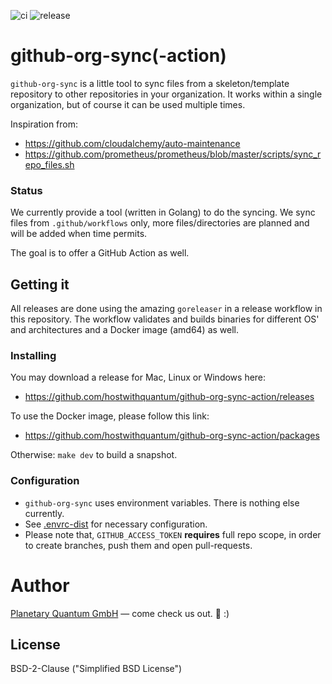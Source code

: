 ![ci](https://github.com/hostwithquantum/github-org-sync-action/workflows/ci/badge.svg) ![release](https://github.com/hostwithquantum/github-org-sync-action/workflows/release/badge.svg)

# github-org-sync(-action)

`github-org-sync` is a little tool to sync files from a skeleton/template repository to other repositories in your organization. It works within a single organization, but of course it can be used multiple times.

Inspiration from:
 - https://github.com/cloudalchemy/auto-maintenance
 - https://github.com/prometheus/prometheus/blob/master/scripts/sync_repo_files.sh

### Status

We currently provide a tool (written in Golang) to do the syncing. We sync files from `.github/workflows` only, more files/directories are planned and will be added when time permits.

The goal is to offer a GitHub Action as well.

## Getting it

All releases are done using the amazing `goreleaser` in a release workflow in this repository. The workflow validates and builds binaries for different OS' and architectures and a Docker image (amd64) as well.

### Installing

You may download a release for Mac, Linux or Windows here:
 - https://github.com/hostwithquantum/github-org-sync-action/releases

To use the Docker image, please follow this link:
 - https://github.com/hostwithquantum/github-org-sync-action/packages

Otherwise: `make dev` to build a snapshot.

### Configuration

 - `github-org-sync` uses environment variables. There is nothing else currently.
 - See [.envrc-dist](.envrc-dist) for necessary configuration.
 - Please note that, `GITHUB_ACCESS_TOKEN` **requires** full repo scope, in order to create branches, push them and open pull-requests.

# Author

[Planetary Quantum GmbH](https://www.planetary-quantum.com) — come check us out. :rocket: :)

## License

BSD-2-Clause ("Simplified BSD License")
